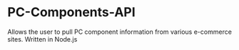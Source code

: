 # PC-Components-API
 Allows the user to pull PC component information from various e-commerce sites. Written in Node.js
